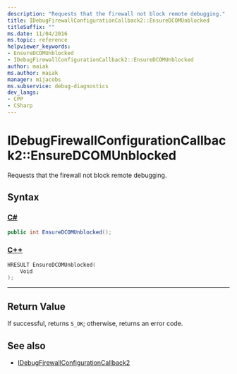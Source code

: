 ```yaml
---
description: "Requests that the firewall not block remote debugging."
title: IDebugFirewallConfigurationCallback2::EnsureDCOMUnblocked
titleSuffix: ""
ms.date: 11/04/2016
ms.topic: reference
helpviewer_keywords:
- EnsureDCOMUnblocked
- IDebugFirewallConfigurationCallback2::EnsureDCOMUnblocked
author: maiak
ms.author: maiak
manager: mijacobs
ms.subservice: debug-diagnostics
dev_langs:
- CPP
- CSharp
---
```

# IDebugFirewallConfigurationCallback2::EnsureDCOMUnblocked

Requests that the firewall not block remote debugging.

## Syntax

### [C#](#tab/csharp)
```csharp
public int EnsureDCOMUnblocked();
```
### [C++](#tab/cpp)
```cpp
HRESULT EnsureDCOMUnblocked(
    Void
);
```
---

## Return Value

 If successful, returns `S_OK`; otherwise, returns an error code.

## See also

- [IDebugFirewallConfigurationCallback2](../../../extensibility/debugger/reference/idebugfirewallconfigurationcallback2.md)
